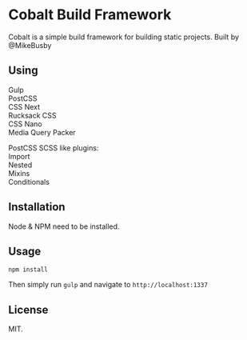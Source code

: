 # Cobalt Build Framework

Cobalt is a simple build framework for building static projects. Built by @MikeBusby

## Using

Gulp  
PostCSS  
CSS Next  
Rucksack CSS  
CSS Nano  
Media Query Packer  

PostCSS SCSS like plugins:  
  Import  
  Nested  
  Mixins  
  Conditionals  

## Installation

Node & NPM need to be installed.

## Usage

```npm install```

Then simply run ```gulp``` and navigate to ```http://localhost:1337```

## License

MIT.
